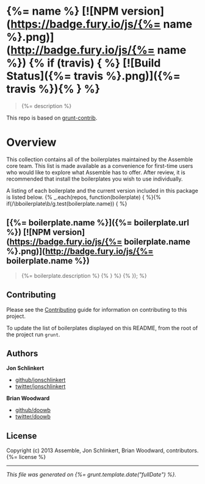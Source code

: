 # {%= name %} [![NPM version](https://badge.fury.io/js/{%= name %}.png)](http://badge.fury.io/js/{%= name %}) {% if (travis) { %} [![Build Status]({%= travis %}.png)]({%= travis %}){% } %}

> {%= description %}

This repo is based on [grunt-contrib](https://github.com/gruntjs/grunt-contrib/).

# Overview
This collection contains all of the boilerplates maintained by the Assemble core team. This list is made available as a convenience for first-time users who would like to explore what Assemble has to offer. After review, it is recommended that install the boilerplates you wish to use individually.

A listing of each boilerplate and the current version included in this package is listed below.
{% _.each(repos, function(boilerplate) { %}{% if(/\bboilerplate\b/g.test(boilerplate.name)) { %}

## [{%= boilerplate.name %}]({%= boilerplate.url %}) [![NPM version](https://badge.fury.io/js/{%= boilerplate.name %}.png)](http://badge.fury.io/js/{%= boilerplate.name %})
> {%= boilerplate.description %} {% } %} {% }); %}


## Contributing
Please see the [Contributing](http://assemble.io/contributing.html) guide for information on contributing to this project.

To update the list of boilerplates displayed on this README, from the root of the project run `grunt`.

## Authors

**Jon Schlinkert**

+ [github/jonschlinkert](https://github.com/jonschlinkert)
+ [twitter/jonschlinkert](http://twitter.com/jonschlinkert)

**Brian Woodward**

+ [github/doowb](https://github.com/doowb)
+ [twitter/doowb](http://twitter.com/jonschlinkert)


## License
Copyright (c) 2013 Assemble, Jon Schlinkert, Brian Woodward, contributors.
{%= license %}

***

_This file was generated on {%= grunt.template.date("fullDate") %}._